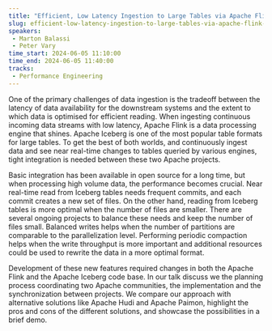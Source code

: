 ```yaml
---
title: "Efficient, Low Latency Ingestion to Large Tables via Apache Flink and Apache Iceberg"
slug: efficient-low-latency-ingestion-to-large-tables-via-apache-flink-and-apache-iceberg
speakers:
 - Marton Balassi
 - Peter Vary
time_start: 2024-06-05 11:10:00
time_end: 2024-06-05 11:40:00
tracks:
 - Performance Engineering
---
```


One of the primary challenges of data ingestion is the tradeoff between the latency of data availability for the downstream systems and the extent to which data is optimised for efficient reading. When ingesting continuous incoming data streams with low latency, Apache Flink is a data processing engine that shines. Apache Iceberg is one of the most popular table formats for large tables. To get the best of both worlds, and continuously ingest data and see near real-time changes to tables queried by various engines, tight integration is needed between these two Apache projects.
 
 
 
 Basic integration has been available in open source for a long time, but when processing high volume data, the performance becomes crucial. Near real-time read from Iceberg tables needs frequent commits, and each commit creates a new set of files. On the other hand, reading from Iceberg tables is more optimal when the number of files are smaller. There are several ongoing projects to balance these needs and keep the number of files small. Balanced writes helps when the number of partitions are comparable to the parallelization level. Performing periodic compaction helps when the write throughput is more important and additional resources could be used to rewrite the data in a more optimal format.
 
 
 
 Development of these new features required changes in both the Apache Flink and the Apache Iceberg code base. In our talk discuss we the planning process coordinating two Apache communities, the implementation and the synchronization between projects. We compare our approach with alternative solutions like Apache Hudi and Apache Paimon, highlight the pros and cons of the different solutions, and showcase the possibilities in a brief demo.